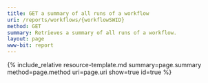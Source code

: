 ```yaml
---
title: GET a summary of all runs of a workflow 
uri: /reports/workflows/{workflowSWID}
method: GET
summary: Retrieves a summary of all runs of a workflow.
layout: page
www-bit: report
---
```


{% include_relative resource-template.md summary=page.summary method=page.method uri=page.uri  show=true id=true %}

